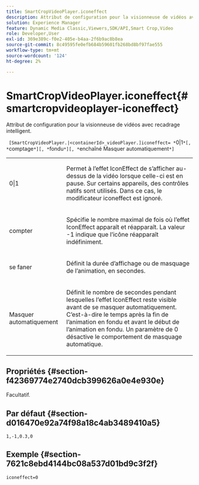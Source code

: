 ```yaml
---
title: SmartCropVideoPlayer.iconeffect
description: Attribut de configuration pour la visionneuse de vidéos avec recadrage intelligent.
solution: Experience Manager
feature: Dynamic Media Classic,Viewers,SDK/API,Smart Crop,Video
role: Developer,User
exl-id: 369e389c-f0e2-405e-b4aa-2f6b9ac8b8ea
source-git-commit: 8c49595fe0efb684b59601fb268bd8bf97fae555
workflow-type: tm+mt
source-wordcount: '124'
ht-degree: 2%

---
```


# SmartCropVideoPlayer.iconeffect{#smartcropvideoplayer-iconeffect}

Attribut de configuration pour la visionneuse de vidéos avec recadrage intelligent.

` [SmartCropVideoPlayer.|<containerId>_videoPlayer.]iconeffect= *`0|1`*[, *`comptage`*][, *`fondu`*][, *`enchaîné Masquer automatiquement`*]`

<table id="table_C616483932C2482CA9794DDD7313FD7C"> 
 <tbody> 
  <tr> 
   <td colname="col1"> <p> <span class="codeph"><span class="varname"> 0|1</span> </span> </p> </td> 
   <td colname="col2"> <p> Permet à l’effet IconEffect de s’afficher au-dessus de la vidéo lorsque celle-ci est en pause. Sur certains appareils, des contrôles natifs sont utilisés. Dans ce cas, le modificateur iconeffect <span class="codeph"></span> est ignoré. </p> </td> 
  </tr> 
  <tr> 
   <td colname="col1"> <p> <span class="codeph"><span class="varname"> compter</span> </span> </p> </td> 
   <td colname="col2"> <p> Spécifie le nombre maximal de fois où l’effet IconEffect apparaît et réapparaît. La valeur <span class="codeph"> -1</span> indique que l’icône réapparaît indéfiniment. </p> </td> 
  </tr> 
  <tr> 
   <td colname="col1"> <p> <span class="codeph"><span class="varname"> se faner</span> </span> </p> </td> 
   <td colname="col2"> <p> Définit la durée d’affichage ou de masquage de l’animation, en secondes. </p> </td> 
  </tr> 
  <tr> 
   <td colname="col1"> <p> <span class="codeph"><span class="varname"> Masquer</span> automatiquement </span> </p> </td> 
   <td colname="col2"> <p> Définit le nombre de secondes pendant lesquelles l’effet IconEffect reste visible avant de se masquer automatiquement. C’est-à-dire le temps après la fin de l’animation en fondu et avant le début de l’animation en fondu. Un paramètre de <span class="codeph"> 0</span> désactive le comportement de masquage automatique. </p> </td> 
  </tr> 
 </tbody> 
</table>

## Propriétés {#section-f42369774e2740dcb399626a0e4e930e}

Facultatif.

## Par défaut {#section-d016470e92a74f98a18c4ab3489410a5}

`1,-1,0.3,0`

## Exemple {#section-7621c8ebd4144bc08a537d01bd9c3f2f}

```
iconeffect=0
```

